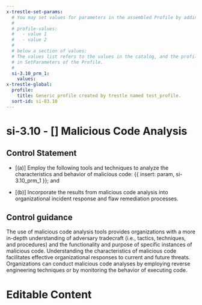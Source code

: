 ```yaml
---
x-trestle-set-params:
  # You may set values for parameters in the assembled Profile by adding
  #
  # profile-values:
  #   - value 1
  #   - value 2
  #
  # below a section of values:
  # The values list refers to the values in the catalog, and the profile-values represent values
  # in SetParameters of the Profile.
  #
  si-3.10_prm_1:
    values:
x-trestle-global:
  profile:
    title: Generic profile created by trestle named test_profile.
  sort-id: si-03.10
---
```


# si-3.10 - \[\] Malicious Code Analysis

## Control Statement

- \[(a)\] Employ the following tools and techniques to analyze the characteristics and behavior of malicious code: {{ insert: param, si-3.10_prm_1 }}; and

- \[(b)\] Incorporate the results from malicious code analysis into organizational incident response and flaw remediation processes.

## Control guidance

The use of malicious code analysis tools provides organizations with a more in-depth understanding of adversary tradecraft (i.e., tactics, techniques, and procedures) and the functionality and purpose of specific instances of malicious code. Understanding the characteristics of malicious code facilitates effective organizational responses to current and future threats. Organizations can conduct malicious code analyses by employing reverse engineering techniques or by monitoring the behavior of executing code.

# Editable Content

<!-- Make additions and edits below -->
<!-- The above represents the contents of the control as received by the profile, prior to additions. -->
<!-- If the profile makes additions to the control, they will appear below. -->
<!-- The above markdown may not be edited but you may edit the content below, and/or introduce new additions to be made by the profile. -->
<!-- If there is a yaml header at the top, parameter values may be edited. Use --set-parameters to incorporate the changes during assembly. -->
<!-- The content here will then replace what is in the profile for this control, after running profile-assemble. -->
<!-- The current profile has no added parts for this control, but you may add new ones here. -->
<!-- Each addition must have a heading either of the form ## Control my_addition_name -->
<!-- or ## Part a. (where the a. refers to one of the control statement labels.) -->
<!-- "## Control" parts are new parts added after the statement part. -->
<!-- "## Part" parts are new parts added into the top-level statement part with that label. -->
<!-- Subparts may be added with nested hash levels of the form ### My Subpart Name -->
<!-- underneath the parent ## Control or ## Part being added -->
<!-- See https://ibm.github.io/compliance-trestle/tutorials/ssp_profile_catalog_authoring/ssp_profile_catalog_authoring for guidance. -->
